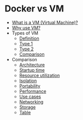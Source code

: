 # Docker vs VM

- [What is a VM (Virtual Machine)?](what-is/what_is.md)
- [Why use VM?](why-use/why_use.md)
- Types of VM
    - [Definition](type/definition/definition.md)
    - [Type 1](type/type-one/type_one.md)
    - [Type 2](type/type-two/type_two.md)
    - [Comparison](type/comparison/comparison.md)
- Comparison
    - [Architecture](comparison/architecture/architecture.md)
    - [Startup time](comparison/startup/startup.md)
    - [Resource utilization](comparison/resource/resource.md)
    - [Isolation](comparison/isolation/isolation.md)
    - [Portability](comparison/portability/portability.md)
    - [Performance](comparison/performance/performance.md)
    - [Use cases](comparison/use-case/use_case.md)
    - [Networking](comparison/networking/networking.md)
    - [Storage](comparison/storage/storage.md)
    - [Table](comparison/table/table.md)

